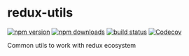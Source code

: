 # redux-utils

[![npm version](https://img.shields.io/npm/v/@dc0de/redux-utils.svg?style=flat-square)](https://npmjs.com/@dc0de/redux-utils)
[![npm downloads](https://img.shields.io/npm/dm/@dc0de/redux-utils.svg?style=flat-square)](https://npmjs.com/@dc0de/redux-utils)
[![build status](https://img.shields.io/travis/dcodeteam/redux-utils/master.svg?style=flat-square)](https://travis-ci.org/dcodeteam/redux-utils)
[![Codecov](https://img.shields.io/codecov/c/gh/dcodeteam/redux-utils.svg?style=flat-square)](https://codecov.io/gh/dcodeteam/redux-utils)

Common utils to work with redux ecosystem
